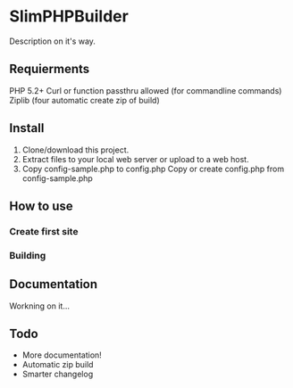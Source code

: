 # SlimPHPBuilder

Description on it's way.

## Requierments

PHP 5.2+
Curl or function passthru allowed (for commandline commands)
Ziplib (four automatic create zip of build)

## Install

1. Clone/download this project.
2. Extract files to your local web server or upload to a web host.
3. Copy config-sample.php to config.php
Copy or create config.php from config-sample.php

## How to use

### Create first site

### Building

## Documentation

Workning on it...

## Todo

* More documentation!
* Automatic zip build
* Smarter changelog
